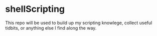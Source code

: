 # shellScripting

This repo will be used to build up my scripting knowlege, collect useful
tidbits, or anything else I find along the way.
